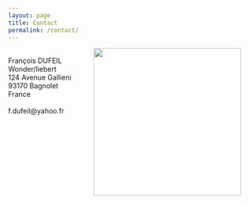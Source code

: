 ```yaml
---
layout: page
title: Contact
permalink: /contact/
---
```


<div style="display:inline;float:right;margin:0px 30px 0px 30px">
    <img src="https://www.dropbox.com/s/9xbn9bfxje8r2o3/reference.jpeg?raw=1" border="0" width="300">
</div>


<p style="text-align:justify">
<br> Fran&ccedil;ois DUFEIL
<br> Wonder/liebert
<br> 124 Avenue Gallieni 
<br> 93170 Bagnolet 
<br> France
<br> 
<br> f.dufeil@yahoo.fr
</p>

<br> 
<br> 
<br> 
<br> 
<br> 
<br> 
<br> 
<br> 
<br> 
<br> 


